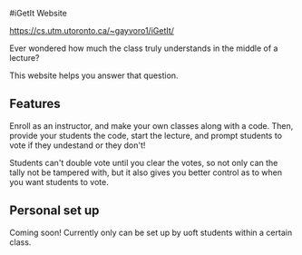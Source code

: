 #iGetIt Website

https://cs.utm.utoronto.ca/~gayvoro1/iGetIt/

Ever wondered how much the class truly understands in the middle of a lecture?

This website helps you answer that question.

## Features

Enroll as an instructor, and make your own classes along with a code. Then, provide your students the code, start the lecture, and prompt students to vote if they undestand or they don't!

Students can't double vote until you clear the votes, so not only can the tally not be tampered with, but it also gives you better control as to when you want students to vote.

## Personal set up

Coming soon! Currently only can be set up by uoft students within a certain class.
